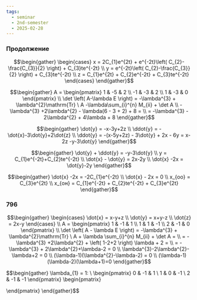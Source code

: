 ```yaml
---
tags:
  - seminar
  - 2nd-semester
  - 2025-02-28
---
```


### Продолжение 

$$\begin{gather}
\begin{cases}
x = 2C_{1}e^{2t} + e^{-2t}\left( C_{2}-\frac{C_{3}}{2} \right) + C_{3}te^{-2t} \\
y = e^{-2t}\left( C_{2}-\frac{C_{3}}{2} \right) + C_{3}te^{-2t} \\
z = C_{1}e^{2t} + C_{2}e^{-2t} + C_{3}te^{-2t}
\end{cases}
\end{gather}$$

$$\begin{gather}
A = \begin{pmatrix}
1 & -5 & 2 \\
-1 & -3 & 2 \\
1 & -3 & 0
\end{pmatrix} \\
\det \left( A-\lambda E \right)  = -\lambda^{3} + \lambda^{2}\mathrm{Tr} \ A  -\lambda\sum_{i}^{n} M_{ii} + \det A \\
-\lambda^{3} +2\lambda^{2} - \lambda(6 - 3 + 2) + 8 = \\
= -\lambda^{3} - 2\lambda^{2} + 4\lambda + 8
\end{gather}$$

$$\begin{gather}
\dot{y} = -x-3y+2z \\
\ddot{y} = -\dot{x}-3\dot{y}+2\dot{z} \\
\ddot{y} = -(x-5y+2z) - 3\dot{y} + 2x - 6y = x-2z -y-3\dot{y}
\end{gather}$$

$$\begin{gather}
\dot{y} + \ddot{y} = -y-3\dot{y} \\
y = C_{1}e^{-2t}+C_{2}te^{-2t} \\
\dot{x} - \dot{y} = 2x-2y \\
\dot{x} -2x = \dot{y}-2y
\end{gather}$$

$$\begin{gather}
\dot{x} -2x = -2C_{1}e^{-2t} \\
\dot{x} - 2x = 0 \\
x_{оо} = C_{3}e^{2t} \\
x_{он} = C_{1}e^{-2t} + C_{2}te^{-2t} + C_{3}e^{2t}
\end{gather}$$

### 796

$$\begin{gather}
\begin{cases}
\dot{x} = x-y+z \\
\dot{y} = x+y-z \\
\dot{z} = 2x-y
\end{cases} \\
A = \begin{pmatrix}
1 & -1 & 1 \\
1 & 1 & -1 \\
2 & -1 & 0
\end{pmatrix} \\
\det \left( A - \lambda E \right)  = -\lambda^{3} + \lambda^{2}\mathrm{Tr} \ A + \lambda \sum_{i}^{n} M_{ii} + \det A = \\
= -\lambda^{3} +2\lambda^{2} + \left( 1-2+2 \right) \lambda + 2 = \\
= -\lambda^{3} + 2\lambda^{2}+\lambda-2 = 0 \\
\lambda^{3}-2\lambda^{2}-\lambda+2 = 0 \\
(\lambda-1)(\lambda^{2}-\lambda-2) = 0 \\
(\lambda-1)(\lambda-2)(\lambda+1)=0
\end{gather}$$

$$\begin{gather}
\lambda_{1} = 1: \ \begin{pmatrix}
0 & -1 & 1 \\
1 & 0 & -1 \\
2 & -1 & -1
\end{pmatrix} \begin{pmatrix}

\end{pmatrix}
\end{gather}$$